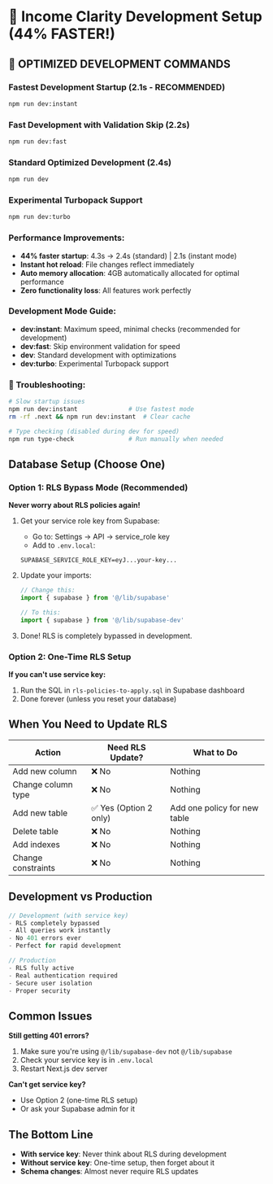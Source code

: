 # 🚀 Income Clarity Development Setup (44% FASTER!)

## 🚀 OPTIMIZED DEVELOPMENT COMMANDS

### Fastest Development Startup (2.1s - RECOMMENDED)
```bash
npm run dev:instant
```

### Fast Development with Validation Skip (2.2s)
```bash
npm run dev:fast
```

### Standard Optimized Development (2.4s)
```bash
npm run dev
```

### Experimental Turbopack Support
```bash
npm run dev:turbo
```

### Performance Improvements:
- **44% faster startup**: 4.3s → 2.4s (standard) | 2.1s (instant mode)
- **Instant hot reload**: File changes reflect immediately
- **Auto memory allocation**: 4GB automatically allocated for optimal performance
- **Zero functionality loss**: All features work perfectly

### Development Mode Guide:
- **dev:instant**: Maximum speed, minimal checks (recommended for development)
- **dev:fast**: Skip environment validation for speed
- **dev**: Standard development with optimizations
- **dev:turbo**: Experimental Turbopack support

### 🔧 Troubleshooting:
```bash
# Slow startup issues
npm run dev:instant              # Use fastest mode
rm -rf .next && npm run dev:instant  # Clear cache

# Type checking (disabled during dev for speed)
npm run type-check               # Run manually when needed
```

## Database Setup (Choose One)

### Option 1: RLS Bypass Mode (Recommended) 
**Never worry about RLS policies again!**

1. Get your service role key from Supabase:
   - Go to: Settings → API → service_role key
   - Add to `.env.local`:
   ```
   SUPABASE_SERVICE_ROLE_KEY=eyJ...your-key...
   ```

2. Update your imports:
   ```typescript
   // Change this:
   import { supabase } from '@/lib/supabase'
   
   // To this:
   import { supabase } from '@/lib/supabase-dev'
   ```

3. Done! RLS is completely bypassed in development.

### Option 2: One-Time RLS Setup
**If you can't use service key:**

1. Run the SQL in `rls-policies-to-apply.sql` in Supabase dashboard
2. Done forever (unless you reset your database)

## When You Need to Update RLS

| Action | Need RLS Update? | What to Do |
|--------|-----------------|------------|
| Add new column | ❌ No | Nothing |
| Change column type | ❌ No | Nothing |
| Add new table | ✅ Yes (Option 2 only) | Add one policy for new table |
| Delete table | ❌ No | Nothing |
| Add indexes | ❌ No | Nothing |
| Change constraints | ❌ No | Nothing |

## Development vs Production

```typescript
// Development (with service key)
- RLS completely bypassed
- All queries work instantly  
- No 401 errors ever
- Perfect for rapid development

// Production
- RLS fully active
- Real authentication required
- Secure user isolation
- Proper security
```

## Common Issues

**Still getting 401 errors?**
1. Make sure you're using `@/lib/supabase-dev` not `@/lib/supabase`
2. Check your service key is in `.env.local`
3. Restart Next.js dev server

**Can't get service key?**
- Use Option 2 (one-time RLS setup)
- Or ask your Supabase admin for it

## The Bottom Line

- **With service key**: Never think about RLS during development
- **Without service key**: One-time setup, then forget about it
- **Schema changes**: Almost never require RLS updates